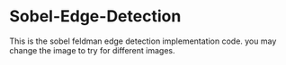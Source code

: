 # Sobel-Edge-Detection
This is the sobel feldman edge detection implementation code.
you may change the image to try for different images.
